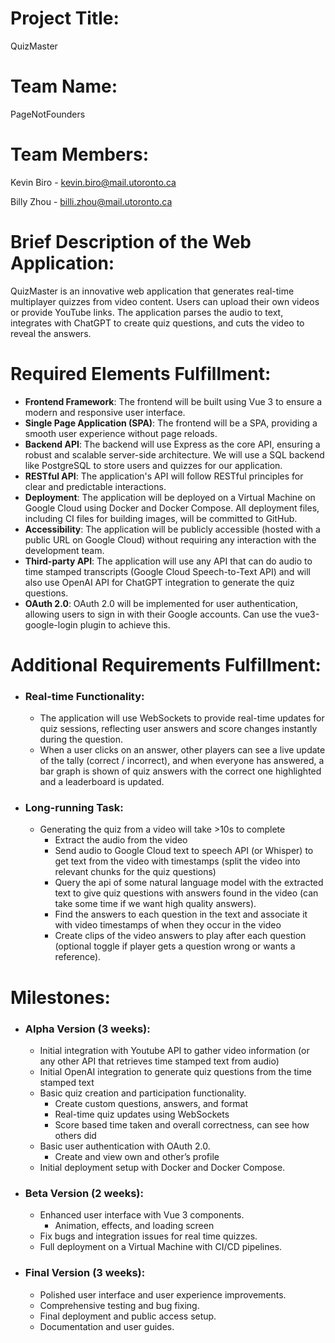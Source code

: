 # Project Title:

QuizMaster

# Team Name:

PageNotFounders

# Team Members:

Kevin Biro - kevin.biro@mail.utoronto.ca

Billy Zhou - billi.zhou@mail.utoronto.ca

# Brief Description of the Web Application:

QuizMaster is an innovative web application that generates real-time multiplayer quizzes from video content. Users can upload their own videos or provide YouTube links. The application parses the audio to text, integrates with ChatGPT to create quiz questions, and cuts the video to reveal the answers.

# Required Elements Fulfillment:

- **Frontend Framework**: The frontend will be built using Vue 3 to ensure a modern and responsive user interface.
- **Single Page Application (SPA)**: The frontend will be a SPA, providing a smooth user experience without page reloads.
- **Backend API**: The backend will use Express as the core API, ensuring a robust and scalable server-side architecture. We will use a SQL backend like PostgreSQL to store users and quizzes for our application.
- **RESTful API**: The application's API will follow RESTful principles for clear and predictable interactions.
- **Deployment**: The application will be deployed on a Virtual Machine on Google Cloud using Docker and Docker Compose. All deployment files, including CI files for building images, will be committed to GitHub.
- **Accessibility**: The application will be publicly accessible (hosted with a public URL on Google Cloud) without requiring any interaction with the development team.
- **Third-party API**: The application will use any API that can do audio to time stamped transcripts (Google Cloud Speech-to-Text API) and will also use OpenAI API for ChatGPT integration to generate the quiz questions.
- **OAuth 2.0**: OAuth 2.0 will be implemented for user authentication, allowing users to sign in with their Google accounts. Can use the vue3-google-login plugin to achieve this.

# Additional Requirements Fulfillment:

- ### Real-time Functionality:
  - The application will use WebSockets to provide real-time updates for quiz sessions, reflecting user answers and score changes instantly during the question.
  - When a user clicks on an answer, other players can see a live update of the tally (correct / incorrect), and when everyone has answered, a bar graph is shown of quiz answers with the correct one highlighted and a leaderboard is updated.
- ### Long-running Task:
  - Generating the quiz from a video will take >10s to complete
    - Extract the audio from the video
    - Send audio to Google Cloud text to speech API (or Whisper) to get text from the video with timestamps (split the video into relevant chunks for the quiz questions)
    - Query the api of some natural language model with the extracted text to give quiz questions with answers found in the video (can take some time if we want high quality answers).
    - Find the answers to each question in the text and associate it with video timestamps of when they occur in the video
    - Create clips of the video answers to play after each question (optional toggle if player gets a question wrong or wants a reference).

# Milestones:

- ### Alpha Version (3 weeks):
  - Initial integration with Youtube API to gather video information (or any other API that retrieves time stamped text from audio)
  - Initial OpenAI integration to generate quiz questions from the time stamped text
  - Basic quiz creation and participation functionality.
    - Create custom questions, answers, and format
    - Real-time quiz updates using WebSockets
    - Score based time taken and overall correctness, can see how others did
  - Basic user authentication with OAuth 2.0.
    - Create and view own and other’s profile
  - Initial deployment setup with Docker and Docker Compose.
- ### Beta Version (2 weeks):
  - Enhanced user interface with Vue 3 components.
    - Animation, effects, and loading screen
  - Fix bugs and integration issues for real time quizzes.
  - Full deployment on a Virtual Machine with CI/CD pipelines.
- ### Final Version (3 weeks):
  - Polished user interface and user experience improvements.
  - Comprehensive testing and bug fixing.
  - Final deployment and public access setup.
  - Documentation and user guides.
